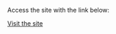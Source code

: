 Access the site with the link below:

[Visit the site](https://guilhermebittelbrunn.github.io/web-development-aps/)

